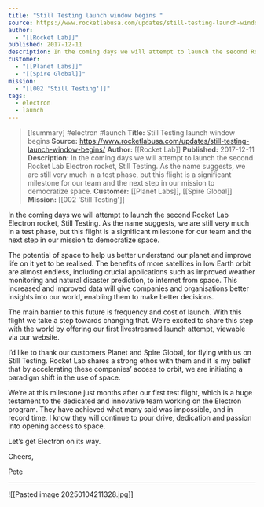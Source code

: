 ```yaml
---
title: "Still Testing launch window begins "
source: https://www.rocketlabusa.com/updates/still-testing-launch-window-begins/
author:
  - "[[Rocket Lab]]"
published: 2017-12-11
description: In the coming days we will attempt to launch the second Rocket Lab Electron rocket, Still Testing. As the name suggests, we are still very much in a test phase, but this flight is a significant milestone for our team and the next step in our mission to democratize space.
customer:
  - "[[Planet Labs]]"
  - "[[Spire Global]]"
mission:
  - "[[002 'Still Testing']]"
tags:
  - electron
  - launch
---
```

>[!summary]
#electron #launch
**Title:** Still Testing launch window begins 
**Source:** https://www.rocketlabusa.com/updates/still-testing-launch-window-begins/
**Author:** [[Rocket Lab]]
**Published:** 2017-12-11
**Description:** In the coming days we will attempt to launch the second Rocket Lab Electron rocket, Still Testing. As the name suggests, we are still very much in a test phase, but this flight is a significant milestone for our team and the next step in our mission to democratize space.
**Customer:** [[Planet Labs]], [[Spire Global]]
**Mission:** [[002 'Still Testing']]

In the coming days we will attempt to launch the second Rocket Lab Electron rocket, Still Testing. As the name suggests, we are still very much in a test phase, but this flight is a significant milestone for our team and the next step in our mission to democratize space.  

The potential of space to help us better understand our planet and improve life on it yet to be realised. The benefits of more satellites in low Earth orbit are almost endless, including crucial applications such as improved weather monitoring and natural disaster prediction, to internet from space. This increased and improved data will give companies and organisations better insights into our world, enabling them to make better decisions.

The main barrier to this future is frequency and cost of launch. With this flight we take a step towards changing that. We’re excited to share this step with the world by offering our first livestreamed launch attempt, viewable via our website.

I’d like to thank our customers Planet and Spire Global, for flying with us on Still Testing. Rocket Lab shares a strong ethos with them and it is my belief that by accelerating these companies’ access to orbit, we are initiating a paradigm shift in the use of space.

We’re at this milestone just months after our first test flight, which is a huge testament to the dedicated and innovative team working on the Electron program. They have achieved what many said was impossible, and in record time. I know they will continue to pour drive, dedication and passion into opening access to space.

Let’s get Electron on its way.  

Cheers,

Pete

---

![[Pasted image 20250104211328.jpg]]